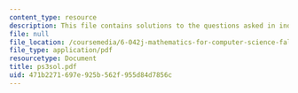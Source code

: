 ```yaml
---
content_type: resource
description: This file contains solutions to the questions asked in induction.
file: null
file_location: /coursemedia/6-042j-mathematics-for-computer-science-fall-2005/471b2271697e925b562f955d84d7856c_ps3sol.pdf
file_type: application/pdf
resourcetype: Document
title: ps3sol.pdf
uid: 471b2271-697e-925b-562f-955d84d7856c
---
```

